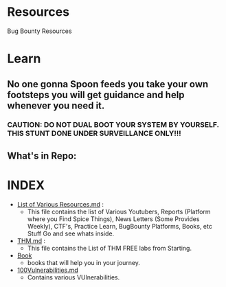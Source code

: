 # Resources
Bug Bounty Resources 
# Learn
## No one gonna Spoon feeds you take your own footsteps you will get guidance and help whenever you need it.
### CAUTION: DO NOT DUAL BOOT YOUR SYSTEM BY YOURSELF. THIS STUNT DONE UNDER SURVEILLANCE ONLY!!!

## What's in Repo:
# INDEX
- [List of Various Resources.md](https://github.com/08hakr/Bug-Bounty-Resources-/blob/main/List%20of%20Various%20Resources.md) :
  - This file contains the list of Various Youtubers, Reports (Platform where you Find Spice Things), News Letters (Some Provides Weekly), CTF's, Practice Learn, BugBounty Platforms, Books, etc Stuff Go and see whats inside.
- [THM.md](https://github.com/08hakr/Bug-Bounty-Resources-/blob/main/THM.md) :
  -  This file contains the List of THM FREE labs from Starting. 
- [Book](https://github.com/08hakr/Bug-Bounty-Resources-/tree/main/Books)
  -  books that will help you in your journey.
- [100Vulnerabilities.md](https://github.com/08hakr/Bug-Bounty-Resources-/blob/main/vulnerabilities%20list/100Vulnerabilities.md)
  - Contains various VUlnerabilities.
